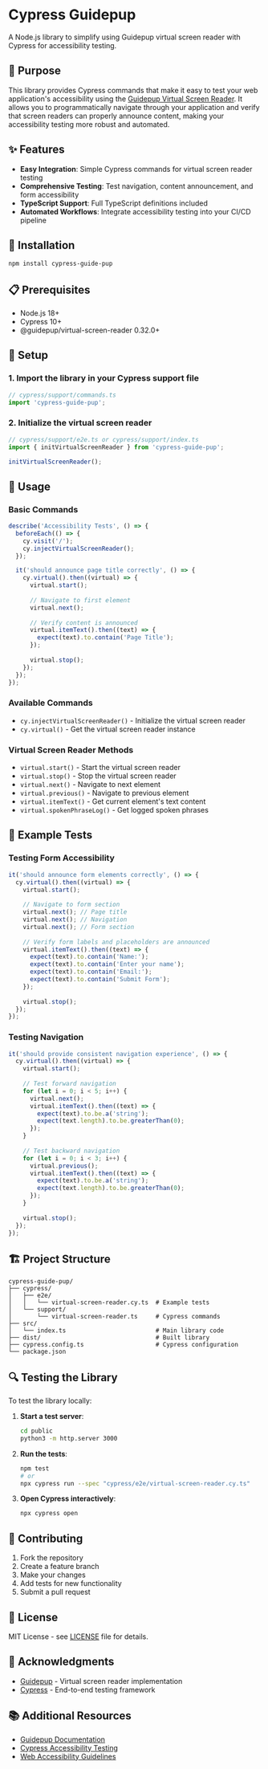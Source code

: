 # Cypress Guidepup

A Node.js library to simplify using Guidepup virtual screen reader with Cypress for accessibility testing.

## 🎯 Purpose

This library provides Cypress commands that make it easy to test your web application's accessibility using the [Guidepup Virtual Screen Reader](https://github.com/guidepup/guidepup). It allows you to programmatically navigate through your application and verify that screen readers can properly announce content, making your accessibility testing more robust and automated.

## ✨ Features

- **Easy Integration**: Simple Cypress commands for virtual screen reader testing
- **Comprehensive Testing**: Test navigation, content announcement, and form accessibility
- **TypeScript Support**: Full TypeScript definitions included
- **Automated Workflows**: Integrate accessibility testing into your CI/CD pipeline

## 🚀 Installation

```bash
npm install cypress-guide-pup
```

## 📋 Prerequisites

- Node.js 18+ 
- Cypress 10+
- @guidepup/virtual-screen-reader 0.32.0+

## 🔧 Setup

### 1. Import the library in your Cypress support file

```typescript
// cypress/support/commands.ts
import 'cypress-guide-pup';
```

### 2. Initialize the virtual screen reader

```typescript
// cypress/support/e2e.ts or cypress/support/index.ts
import { initVirtualScreenReader } from 'cypress-guide-pup';

initVirtualScreenReader();
```

## 📖 Usage

### Basic Commands

```typescript
describe('Accessibility Tests', () => {
  beforeEach(() => {
    cy.visit('/');
    cy.injectVirtualScreenReader();
  });

  it('should announce page title correctly', () => {
    cy.virtual().then((virtual) => {
      virtual.start();
      
      // Navigate to first element
      virtual.next();
      
      // Verify content is announced
      virtual.itemText().then((text) => {
        expect(text).to.contain('Page Title');
      });
      
      virtual.stop();
    });
  });
});
```

### Available Commands

- `cy.injectVirtualScreenReader()` - Initialize the virtual screen reader
- `cy.virtual()` - Get the virtual screen reader instance

### Virtual Screen Reader Methods

- `virtual.start()` - Start the virtual screen reader
- `virtual.stop()` - Stop the virtual screen reader
- `virtual.next()` - Navigate to next element
- `virtual.previous()` - Navigate to previous element
- `virtual.itemText()` - Get current element's text content
- `virtual.spokenPhraseLog()` - Get logged spoken phrases

## 🧪 Example Tests

### Testing Form Accessibility

```typescript
it('should announce form elements correctly', () => {
  cy.virtual().then((virtual) => {
    virtual.start();
    
    // Navigate to form section
    virtual.next(); // Page title
    virtual.next(); // Navigation
    virtual.next(); // Form section
    
    // Verify form labels and placeholders are announced
    virtual.itemText().then((text) => {
      expect(text).to.contain('Name:');
      expect(text).to.contain('Enter your name');
      expect(text).to.contain('Email:');
      expect(text).to.contain('Submit Form');
    });
    
    virtual.stop();
  });
});
```

### Testing Navigation

```typescript
it('should provide consistent navigation experience', () => {
  cy.virtual().then((virtual) => {
    virtual.start();
    
    // Test forward navigation
    for (let i = 0; i < 5; i++) {
      virtual.next();
      virtual.itemText().then((text) => {
        expect(text).to.be.a('string');
        expect(text.length).to.be.greaterThan(0);
      });
    }
    
    // Test backward navigation
    for (let i = 0; i < 3; i++) {
      virtual.previous();
      virtual.itemText().then((text) => {
        expect(text).to.be.a('string');
        expect(text.length).to.be.greaterThan(0);
      });
    }
    
    virtual.stop();
  });
});
```

## 🏗️ Project Structure

```
cypress-guide-pup/
├── cypress/
│   ├── e2e/
│   │   └── virtual-screen-reader.cy.ts  # Example tests
│   └── support/
│       └── virtual-screen-reader.ts     # Cypress commands
├── src/
│   └── index.ts                         # Main library code
├── dist/                                # Built library
├── cypress.config.ts                    # Cypress configuration
└── package.json
```

## 🔍 Testing the Library

To test the library locally:

1. **Start a test server**:
   ```bash
   cd public
   python3 -m http.server 3000
   ```

2. **Run the tests**:
   ```bash
   npm test
   # or
   npx cypress run --spec "cypress/e2e/virtual-screen-reader.cy.ts"
   ```

3. **Open Cypress interactively**:
   ```bash
   npx cypress open
   ```

## 📝 Contributing

1. Fork the repository
2. Create a feature branch
3. Make your changes
4. Add tests for new functionality
5. Submit a pull request

## 📄 License

MIT License - see [LICENSE](LICENSE) file for details.

## 🤝 Acknowledgments

- [Guidepup](https://github.com/guidepup/guidepup) - Virtual screen reader implementation
- [Cypress](https://cypress.io/) - End-to-end testing framework

## 📚 Additional Resources

- [Guidepup Documentation](https://github.com/guidepup/guidepup)
- [Cypress Accessibility Testing](https://docs.cypress.io/guides/end-to-end-testing/accessibility-testing)
- [Web Accessibility Guidelines](https://www.w3.org/WAI/WCAG21/quickref/)